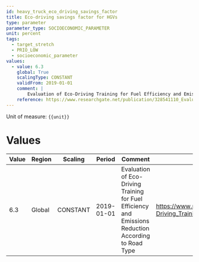 ```yaml
---
id: heavy_truck_eco_driving_savings_factor
title: Eco-driving savings factor for HGVs
type: parameter
parameter_type: SOCIOECONOMIC_PARAMETER
unit: percent
tags:
  - target_stretch
  - PRIO_LOW
  - socioeconomic_parameter
values:
  - value: 6.3
    global: True
    scalingType: CONSTANT
    validFrom: 2019-01-01
    comment: |
        Evaluation of Eco-Driving Training for Fuel Efficiency and Emissions Reduction According to Road Type
    reference: https://www.researchgate.net/publication/328541110_Evaluation_of_Eco-Driving_Training_for_Fuel_Efficiency_and_Emissions_Reduction_According_to_Road_Type
---
```



Unit of measure: `{{unit}}`


# Values


| Value | Region | Scaling | Period | Comment | Reference |
|-------|--------|---------|--------|---------|-----------|
| 6.3 | Global | CONSTANT | 2019-01-01 | Evaluation of Eco-Driving Training for Fuel Efficiency and Emissions Reduction According to Road Type | https://www.researchgate.net/publication/328541110_Evaluation_of_Eco-Driving_Training_for_Fuel_Efficiency_and_Emissions_Reduction_According_to_Road_Type |


